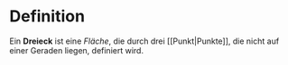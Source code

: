 # Definition
Ein **Dreieck** ist eine *Fläche*, die durch drei [[Punkt|Punkte]], die nicht auf einer Geraden liegen, definiert wird.